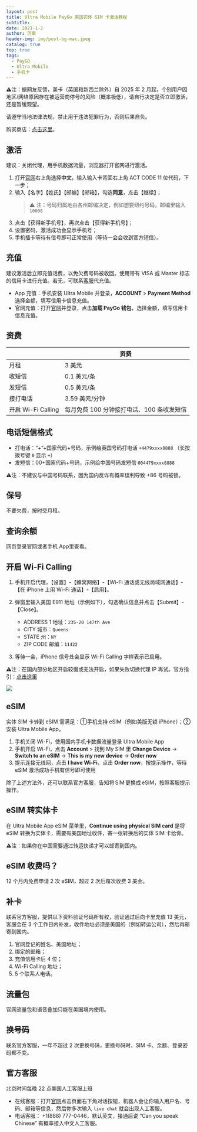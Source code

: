 ```yaml
---
layout: post
title: Ultra Mobile PayGo 美国实体 SIM 卡激活教程
subtitle: 
date: 2021-1-2
author: 河東
header-img: img/post-bg-mac.jpeg
catalog: true
top: true
tags:
  - PayGO
  - Ultra Mobile
  - 手机卡
---
```


⚠️注：据网友反馈，美卡（英国和新西兰除外）自 2025 年 2 月起，个别用户因地区/网络原因存在被运营商停号的风险（概率极低），请自行决定是否立即激活，还是暂缓观望。

请遵守当地法律法规，禁止用于违法犯罪行为，否则后果自负。

购买商店：[点击这里](https://t.me/GVStore)。

## 激活

建议：关闭代理，用手机数据流量，浏览器打开官网进行激活。

1. 打开[官网](https://my.ultramobile.com/paygo/activation)右上角选择**中文**，输入输入卡背面右上角 ACT CODE 11 位代码，下一步；
2. 输入【名字】【姓氏】【邮编】【邮箱】，勾选**同意**，点击【继续】；
    >⚠️ 注：号码归属地由各州邮编决定，例如想要纽约号码，邮编里输入 `10008`
3. 点击【获得新手机号】，再次点击【获得新手机号】；
4. 设置密码，激活成功会显示手机号；
5. 手机插卡等待有信号即可正常使用（等待一会会收到官方短信）。

## 充值

建议激活后立即充值话费，以免欠费号码被收回。使用带有 VISA 或 Master 标志的信用卡进行充值。若无，可联系[客服](https://t.me/GVStore)代充值。

- App 充值：手机安装 Ultra Mobile 并登录，**ACCOUNT** > **Payment Method** 选择金额，填写信用卡信息充值。
- 官网充值：打开[官网](https://my.ultramobile.com/account/paygo)并登录，点击**加载 PayGo 钱包**，选择金额，填写信用卡信息充值。

## 资费

|  |  资费|
|---|---|
| 月租 | 3 美元|
| 收短信 |  0.1 美元/条|
|发短信|0.5 美元/条 |
| 接打电话 |  3.59 美元/分钟  |
| 开启 Wi-Fi Calling |  每月免费 100 分钟接打电话、100 条收发短信|



## 电话短信格式

- 打电话：“+”+国家代码+号码，示例给英国号码打电话 `+4479xxxx8888` （长按拨号键 `0` 显示 `+`）
- 发短信：00+国家代码+号码，示例给中国号码发短信 `004479xxxx8888`

⚠️注：不建议与中国号码联系，因为国内反诈有概率误判导致 +86 号码被锁。

## 保号

不要欠费，按时交月租。

## 查询余额

网页登录官网或者手机 App里查看。

## 开启 Wi-Fi Calling

1. 手机开启代理，【设置】-【蜂窝网络】-【Wi-Fi 通话或无线局域网通话】-【在 iPhone 上用 Wi-Fi 通话】-【启用】。
2. 弹窗里输入美国 E911 地址（示例如下），勾选确认信息并点击【Submit】-【Close】。

    - ADDRESS 1 地址：`235-20 147th Ave`
    - CITY 城市：`Queens`
    - STATE 州：`NY`
    - ZIP CODE 邮编：`11422`

3. 等待一会，iPhone 信号处会显示 Wi-Fi Calling 字样表示已启用。
 
⚠️注：在国内部分地区开启较慢或无法开启，如果失败切换代理 IP 再试。官方指引：[点击这里](https://www.ultramobile.com/blog/what-is-wifi-calling/)

![](https://i.imgur.com/4640m95.jpg)



## eSIM

实体 SIM 卡转到 eSIM 需满足：①手机支持 eSIM（例如美版无锁 iPhone）；②安装 Ultra Mobile App。

1. 手机关闭 Wi-Fi，使用国内手机卡数据流量登录 Ultra Mobile App
2. 手机开启 Wi-Fi，点击 **Account** > 找到 My SIM 里 **Change Device** → **Switch to an eSIM** → **This is my new device** → **Order now**
3. 提示连接无线网，点击 **I have Wi-Fi**，点击 **Order now**，按提示操作，等待 eSIM 激活成功手机有信号即可使用

除了上述方法外，还可以联系官方客服，告知将 SIM 更换成 eSIM，按照客服提示操作。

## eSIM 转实体卡

在 Ultra Mobile App eSIM 菜单里，**Continue using physical SIM card** 是将 eSIM 转换为实体卡，需要有美国地址收件，寄一张转换后的实体 SIM 卡给你。

⚠️注：如果你在中国需要通过转运快递才可以邮寄到国内。


## eSIM 收费吗？

12 个月内免费申请 2 次 eSIM，超过 2 次后每次收费 3 美金。

## 补卡

联系官方客服，提供以下资料验证号码所有权，验证通过后向卡里充值 13 美元，客服会在 3 个工作日内补发，收件地址必须是美国的（例如转运公司），然后再邮寄到国内。
1. 官网登记的姓名、美国地址；
2. 绑定的邮箱；
3. 充值信用卡后 4 位；
4. Wi-Fi Calling 地址；
5. 5 个联系人电话。


## 流量包

官网流量包和语音叠加只能在美国境内使用。

## 换号码

联系官方客服，一年不超过 2 次更换号码，更换号码时，SIM 卡、余额、登录密码都不变。

## 官方客服

北京时间每晚 22 点美国人工客服上班

- 在线客服：打开[官网](https://www.ultramobile.com/)点击页面右下角对话按钮，机器人会让你输入用户名、号码、邮箱等信息，然后你多次输入 `live chat` 就会出现人工客服。
- 电话客服： +1(888) 777-0446，默认英文，接通后说 “Can you speak Chinese” 有概率接入中文人工客服。



 

